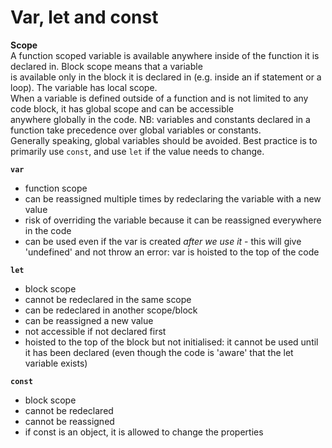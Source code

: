 # Var, let and const

**Scope**  
A function scoped variable is available anywhere inside of the function it is declared in. Block scope means that a variable  
is available only in the block it is declared in (e.g. inside an if statement or a loop). The variable has local scope.  
When a variable is defined outside of a function and is not limited to any code block, it has global scope and can be accessible  
anywhere globally in the code. NB: variables and constants declared in a function take precedence over global 
variables or constants.  
Generally speaking, global variables should be avoided. Best practice is to primarily use `const`, and use `let` if the value needs to change.

**`var`**  
* function scope
* can be reassigned multiple times by redeclaring the variable with a new value
* risk of overriding the variable because it can be reassigned everywhere in the code
* can be used even if the var is created *after we use it* - this will give 'undefined' and not throw an error: var is hoisted to the top of the code

**`let`**  
* block scope
* cannot be redeclared in the same scope
* can be redeclared in another scope/block
* can be reassigned a new value
* not accessible if not declared first
* hoisted to the top of the block but not initialised: it cannot be used until it has been declared (even though the code is 'aware' that the let variable exists)

**`const`**  
* block scope
* cannot be redeclared
* cannot be reassigned
* if const is an object, it is allowed to change the properties

